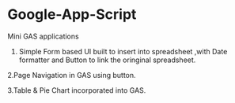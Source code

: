 # Google-App-Script
Mini GAS applications

1. Simple Form based UI built to insert into spreadsheet ,with Date formatter and Button to link the oringinal spreadsheet.

2.Page Navigation in GAS using button.

3.Table & Pie Chart incorporated into GAS.
